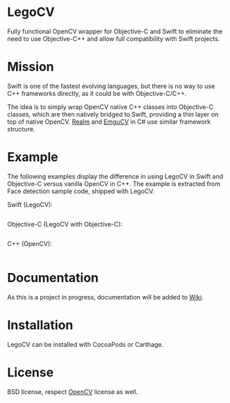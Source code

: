 # LegoCV

Fully functional OpenCV wrapper for Objective-C and Swift to eliminate the need to use Objective-C++ and allow full compatibility with Swift projects.

# Mission

Swift is one of the fastest evolving languages, but there is no way to use C++ frameworks directly, as it could be with Objective-C/C++.

The idea is to simply wrap OpenCV native C++ classes into Objective-C classes, which are then natively bridged to Swift, providing a thin layer on top of native OpenCV. [Realm]() and [EmguCV]() in C# use similar framework structure.

# Example

The following examples display the difference in using LegoCV in Swift and Objective-C versus vanilla OpenCV in C++.
The example is extracted from Face detection sample code, shipped with LegoCV.

Swift (LegoCV):
```swift
```

Objective-C (LegoCV with Objective-C):
```objectivec
```

C++ (OpenCV):
```cpp
```

# Documentation

As this is a project in progress, documentation will be added to [Wiki]().

# Installation

LegoCV can be installed with CocoaPods or Carthage.

# License

BSD license, respect [OpenCV](https://github.com/opencv/opencv) license as well.

